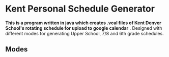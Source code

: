 # Kent Personal Schedule Generator



**This is a program written in java which creates .vcal files of Kent Denver School's rotating schedule for upload to google calendar** . Designed with different modes for generating Upper School, 7/8 and 6th grade schedules.   



## Modes
